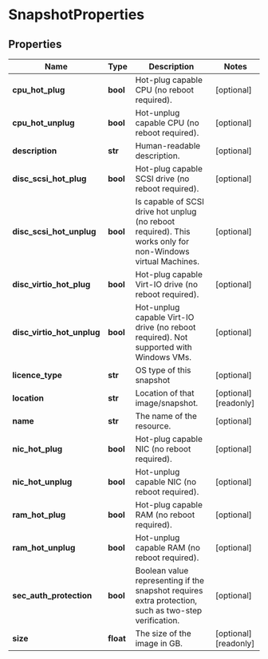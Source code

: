 # SnapshotProperties

## Properties
| Name | Type | Description | Notes |
| ------------ | ------------- | ------------- | ------------- |
| **cpu_hot_plug** | **bool** | Hot-plug capable CPU (no reboot required). | [optional]  |
| **cpu_hot_unplug** | **bool** | Hot-unplug capable CPU (no reboot required). | [optional]  |
| **description** | **str** | Human-readable description. | [optional]  |
| **disc_scsi_hot_plug** | **bool** | Hot-plug capable SCSI drive (no reboot required). | [optional]  |
| **disc_scsi_hot_unplug** | **bool** | Is capable of SCSI drive hot unplug (no reboot required). This works only for non-Windows virtual Machines. | [optional]  |
| **disc_virtio_hot_plug** | **bool** | Hot-plug capable Virt-IO drive (no reboot required). | [optional]  |
| **disc_virtio_hot_unplug** | **bool** | Hot-unplug capable Virt-IO drive (no reboot required). Not supported with Windows VMs. | [optional]  |
| **licence_type** | **str** | OS type of this snapshot | [optional]  |
| **location** | **str** | Location of that image/snapshot.  | [optional] [readonly]  |
| **name** | **str** | The name of the  resource. | [optional]  |
| **nic_hot_plug** | **bool** | Hot-plug capable NIC (no reboot required). | [optional]  |
| **nic_hot_unplug** | **bool** | Hot-unplug capable NIC (no reboot required). | [optional]  |
| **ram_hot_plug** | **bool** | Hot-plug capable RAM (no reboot required). | [optional]  |
| **ram_hot_unplug** | **bool** | Hot-unplug capable RAM (no reboot required). | [optional]  |
| **sec_auth_protection** | **bool** | Boolean value representing if the snapshot requires extra protection, such as two-step verification. | [optional]  |
| **size** | **float** | The size of the image in GB. | [optional] [readonly]  |


